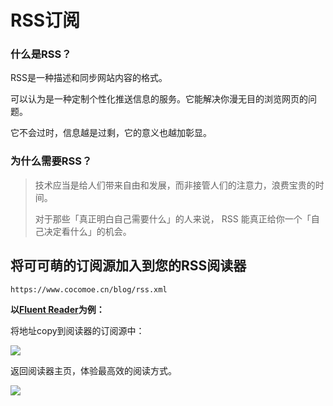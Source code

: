 # RSS订阅

### 什么是RSS？

RSS是一种描述和同步网站内容的格式。

可以认为是一种定制个性化推送信息的服务。它能解决你漫无目的浏览网页的问题。

它不会过时，信息越是过剩，它的意义也越加彰显。

### 为什么需要RSS？

> 技术应当是给人们带来自由和发展，而非接管人们的注意力，浪费宝贵的时间。
>
> 对于那些「真正明白自己需要什么」的人来说， RSS 能真正给你一个「自己决定看什么」的机会。

## 将可可萌的订阅源加入到您的RSS阅读器

```
https://www.cocomoe.cn/blog/rss.xml
```

**以[Fluent Reader](https://github.com/yang991178/fluent-reader/releases/)为例：**

将地址copy到阅读器的订阅源中：

![](https://static.cocomoe.cn/static/cocomoe/rss/rss0.webp)

返回阅读器主页，体验最高效的阅读方式。

![](https://static.cocomoe.cn/static/cocomoe/rss/rss1.webp)